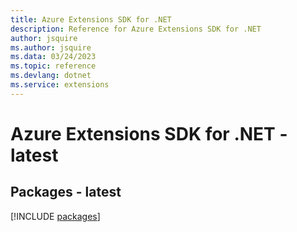 ```yaml
---
title: Azure Extensions SDK for .NET
description: Reference for Azure Extensions SDK for .NET
author: jsquire
ms.author: jsquire
ms.data: 03/24/2023
ms.topic: reference
ms.devlang: dotnet
ms.service: extensions
---
```

# Azure Extensions SDK for .NET - latest
## Packages - latest
[!INCLUDE [packages](extensions-index.md)]